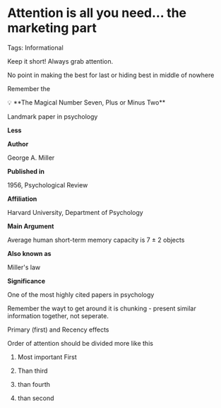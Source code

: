 # Attention is all you need… the marketing part

Tags: Informational

Keep it short! Always grab attention. 

No point in making the best for last or hiding best in middle of nowhere

Remember the 

<aside>
💡 **The Magical Number Seven, Plus or Minus Two**

Landmark paper in psychology

**Less**

**Author**

George A. Miller

**Published in**

1956, Psychological Review

**Affiliation**

Harvard University, Department of Psychology

**Main Argument**

Average human short-term memory capacity is 7 ± 2 objects

**Also known as**

Miller's law

**Significance**

One of the most highly cited papers in psychology

</aside>

Remember the wayt to get around it is chunking - present similar information together, not seperate. 

Primary (first) and Recency effects

Order of attention should be divided more like this

1. Most important First

3. Than third

4. than fourth

2. than second